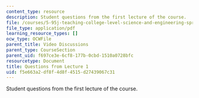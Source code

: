 ```yaml
---
content_type: resource
description: Student questions from the first lecture of the course.
file: /courses/5-95j-teaching-college-level-science-and-engineering-spring-2009/f5e663a2df8f4d8f4515d27439067c31_MIT5_95js09_res04.pdf
file_type: application/pdf
learning_resource_types: []
ocw_type: OCWFile
parent_title: Video Discussions
parent_type: CourseSection
parent_uid: f697ce3e-6cf8-177b-0cbd-1510a0728bfc
resourcetype: Document
title: Questions from Lecture 1
uid: f5e663a2-df8f-4d8f-4515-d27439067c31
---
```

Student questions from the first lecture of the course.

